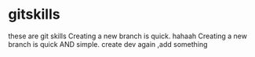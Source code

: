 # gitskills
these are git skills
Creating a new branch is quick.
hahaah
Creating a new branch is quick AND simple.
create dev again ,add something